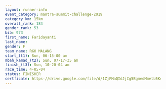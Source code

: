 ```yaml
---
layout: runner-info 
event_category: mantra-summit-challenge-2019 
category_km: 15km 
overall_rank: 184
gender_rank: 53
bib: 973
first_name: Faridayanti
last_name: 
gender: F
team_name: RGO MALANG
start_(t1): Sun, 06-15-00 am
mbah_kamad_(t2): Sun, 07-17-35 am
finish_(t3): Sun, 10-20-04 am
race_time: 4-05-04
status: FINISHER
certficate: https-//drive.google.com/file/d/1ZjFMaQIdJjCg5BgmedMmetb5KcSS1Wom/view?usp=sharing
---
```

